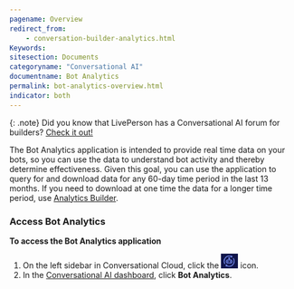 ```yaml
---
pagename: Overview
redirect_from:
    - conversation-builder-analytics.html
Keywords:
sitesection: Documents
categoryname: "Conversational AI"
documentname: Bot Analytics
permalink: bot-analytics-overview.html
indicator: both
---
```


{: .note}
Did you know that LivePerson has a Conversational AI forum for builders? [Check it out!](https://talkyard.livepersonai.com/)

The Bot Analytics application is intended to provide real time data on your bots, so you can use the data to understand bot activity and thereby determine effectiveness. Given this goal, you can use the application to query for and download data for any 60-day time period in the last 13 months. If you need to download at one time the data for a longer time period, use [Analytics Builder](https://knowledge.liveperson.com/data-reporting-report-builder-report-builder-overview.html).

### Access Bot Analytics

**To access the Bot Analytics application**

1. On the left sidebar in Conversational Cloud, click the <img class="inlineimage" style="width:30px" src="img/ConvoBuilder/icon_cb.png" alt="Conversational AI bot"> icon.
2. In the [Conversational AI dashboard](platform-overview.html), click **Bot Analytics**.
